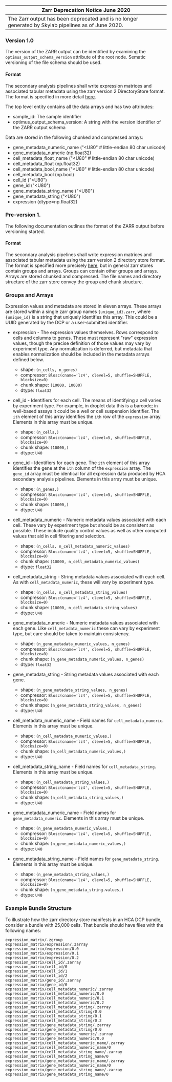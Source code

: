 |  Zarr Deprecation Notice June 2020 |
| --- |
| The Zarr output has been deprecated and is no longer generated by Skylab pipelines as of June 2020. |

### Version 1.0
The version of the ZARR output can be identified by examining the `optimus_output_schema_version` attribute of the root node. Sematic versioning of the file schema should be used.

#### Format

The secondary analysis pipelines shall write expression matrices and associated tabular metadata using the zarr version 2 DirectoryStore format. The format is specified in more detail [here](https://zarr.readthedocs.io/en/stable/spec/v2.html).

The top level entity contains all the data arrays and has two attributes:

- sample_id: The sample identifier
- optimus_output_schema_version: A string with the version identifier of the ZARR output schema

Data are stored in the following chunked and compressed arrays:

- gene_metadata_numeric_name ("<U80" # little-endian 80 char unicode)
- gene_metadata_numeric (np.float32)
- cell_metadata_float_name ("<U80"  # little-endian 80 char unicode)
- cell_metadata_float (np.float32)
- cell_metadata_bool_name ("<U80"  # little-endian 80 char unicode)
- cell_metadata_bool (np.bool)
- cell_id ("<U80")
- gene_id ("<U80")
- gene_metadata_string_name ("<U80")
- gene_metadata_string ("<U80")
- expression (dtype=np.float32)

### Pre-version 1.
The following documentation outlines the format of the ZARR output before versioning started.


#### Format

The secondary analysis pipelines shall write expression matrices and associated tabular metadata using the zarr version 2 directory store format. The format is specified more precisely [here](https://zarr.readthedocs.io/en/stable/spec/v2.html), but in general zarr stores contain groups and arrays. Groups can contain other groups and arrays. Arrays are stored chunked and compressed. The file names and directory structure of the zarr store convey the group and chunk structure.

### Groups and Arrays

Expression values and metadata are stored in eleven arrays. These arrays are stored within a single zarr group names `{unique_id}.zarr`, where `{unique_id}` is a string that uniquely identifies this array. This could be a UUID generated by the DCP or a user-submitted identifier.

- expression - The expression values themselves. Rows correspond to cells and columns to genes. These must represent "raw" expression values, though the precise definition of those values may vary by experiment type. Any normalization is deferred, but metadata that enables normalization should be included in the
  metadata arrays defined below.
  - shape: `(n_cells, n_genes)`
  - compressor: `Blosc(cname='lz4', clevel=5, shuffle=SHUFFLE, blocksize=0)`
  - chunk shape: `(10000, 10000)`
  - dtype: `float32`

- cell_id - Identifiers for each cell. The means of identifying a cell varies by experiment type. For example, in droplet data this is a barcode; in well-based assays it could be a well or cell suspension identifier. The `ith` element of this array identifies the `ith` row of the `expression` array. Elements in this array must be unique.
  - shape: `(n_cells,)`
  - compressor: `Blosc(cname='lz4', clevel=5, shuffle=SHUFFLE, blocksize=0)`
  - chunk shape: `(10000,)`
  - dtype: `U40`

- gene_id - Identifiers for each gene. The `ith` element of this array identifies the gene at the `ith` column of the `expression` array. The `gene_id` array must be identical for all expression data produced by HCA secondary analysis pipelines. Elements in this array must be unique.
  - shape: `(n_genes,)`
  - compressor: `Blosc(cname='lz4', clevel=5, shuffle=SHUFFLE, blocksize=0)`
  - chunk shape: `(10000,)`
  - dtype: `U40`

- cell_metadata_numeric - Numeric metadata values associated with each cell. These vary by experiment type but should be as consistent as possible. These include quality control values as well as other computed values that aid in cell filtering and selection.
  - shape: `(n_cells, n_cell_metadata_numeric_values)`
  - compressor: `Blosc(cname='lz4', clevel=5, shuffle=SHUFFLE, blocksize=0)`
  - chunk shape: `(10000, n_cell_metadata_numeric_values)`
  - dtype: `float32`

- cell_metadata_string - String metadata values associated with each cell. As with `cell_metadata_numeric`, these will vary by experiment type.
  - shape: `(n_cells, n_cell_metadata_string_values)`
  - compressor: `Blosc(cname='lz4', clevel=5, shuffle=SHUFFLE, blocksize=0)`
  - chunk shape: `(10000, n_cell_metadata_string_values)`
  - dtype: `U40`

- gene_metadata_numeric - Numeric metadata values associated with each gene. Like `cell_metadata_numeric` these can vary by experiment type, but care should be taken to maintain consistency. 
  - shape: `(n_gene_metadata_numeric_values, n_genes)`
  - compressor: `Blosc(cname='lz4', clevel=5, shuffle=SHUFFLE, blocksize=0)`
  - chunk shape: `(n_gene_metadata_numeric_values, n_genes)`
  - dtype: `float32`

- gene_metadata_string - String metadata values associated with each gene.
  - shape: `(n_gene_metadata_string_values, n_genes)`
  - compressor: `Blosc(cname='lz4', clevel=5, shuffle=SHUFFLE, blocksize=0)`
  - chunk shape: `(n_gene_metadata_string_values, n_genes)`
  - dtype: `U40`

- cell_metadata_numeric_name - Field names for `cell_metadata_numeric`. Elements in this array must be unique.
  - shape: `(n_cell_metadata_numeric_values,)`
  - compressor: `Blosc(cname='lz4', clevel=5, shuffle=SHUFFLE, blocksize=0)`
  - chunk shape: `(n_cell_metadata_numeric_values,)`
  - dtype: `U40`

- cell_metadata_string_name - Field names for `cell_metadata_string`. Elements in this array must be unique.
  - shape: `(n_cell_metadata_string_values,)`
  - compressor: `Blosc(cname='lz4', clevel=5, shuffle=SHUFFLE, blocksize=0)`
  - chunk shape: `(n_cell_metadata_string_values,)`
  - dtype: `U40`

- gene_metadata_numeric_name - Field names for `gene_metadata_numeric`. Elements in this array must be unique.
  - shape: `(n_gene_metadata_numeric_values,)`
  - compressor: `Blosc(cname='lz4', clevel=5, shuffle=SHUFFLE, blocksize=0)`
  - chunk shape: `(n_gene_metadata_numeric_values,)`
  - dtype: `U40`

- gene_metadata_string_name - Field names for `gene_metadata_string`. Elements in this array must be unique.
  - shape: `(n_gene_metadata_string_values,)`
  - compressor: `Blosc(cname='lz4', clevel=5, shuffle=SHUFFLE, blocksize=0)`
  - chunk shape: `(n_gene_metadata_string.values,)`
  - dtype: `U40`

### Example Bundle Structure

To illustrate how the zarr directory store manifests in an HCA DCP bundle,
consider a bundle with 25,000 cells. That bundle should have files with the
following names:

```
expression_matrix/.zgroup
expression_matrix/expression/.zarray
expression_matrix/expression/0.0
expression_matrix/expression/0.1
expression_matrix/expression/0.2
expression_matrix/cell_id/.zarray
expression_matrix/cell_id/0
expression_matrix/cell_id/1
expression_matrix/cell_id/2
expression_matrix/gene_id/.zarray
expression_matrix/gene_id/0
expression_matrix/cell_metadata_numeric/.zarray
expression_matrix/cell_metadata_numeric/0.0
expression_matrix/cell_metadata_numeric/0.1
expression_matrix/cell_metadata_numeric/0.2
expression_matrix/cell_metadata_string/.zarray
expression_matrix/cell_metadata_string/0.0
expression_matrix/cell_metadata_string/0.1
expression_matrix/cell_metadata_string/0.2
expression_matrix/gene_metadata_string/.zarray
expression_matrix/gene_metadata_string/0.0
expression_matrix/gene_metadata_numeric/.zarray
expression_matrix/gene_metadata_numeric/0.0
expression_matrix/cell_metadata_numeric_name/.zarray
expression_matrix/cell_metadata_numeric_name/0
expression_matrix/cell_metadata_string_name/.zarray
expression_matrix/cell_metadata_string_name/0
expression_matrix/gene_metadata_numeric_name/.zarray
expression_matrix/gene_metadata_numeric_name/0
expression_matrix/gene_metadata_string_name/.zarray
expression_matrix/gene_metadata_string_name/0
```
